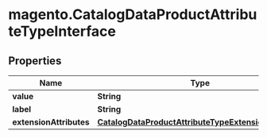 # magento.CatalogDataProductAttributeTypeInterface

## Properties
Name | Type | Description | Notes
------------ | ------------- | ------------- | -------------
**value** | **String** | Value | 
**label** | **String** | Type label | 
**extensionAttributes** | [**CatalogDataProductAttributeTypeExtensionInterface**](CatalogDataProductAttributeTypeExtensionInterface.md) |  | [optional] 


